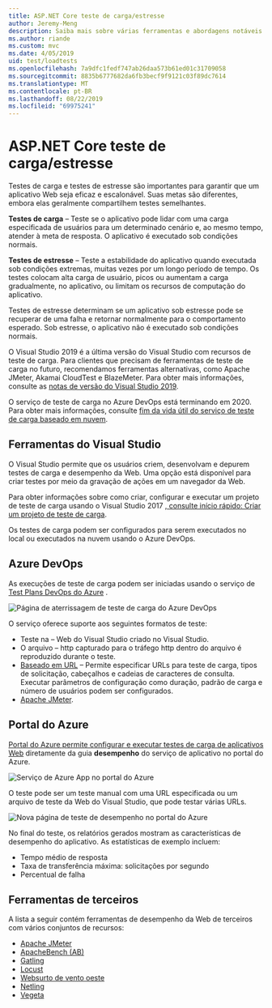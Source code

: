 ```yaml
---
title: ASP.NET Core teste de carga/estresse
author: Jeremy-Meng
description: Saiba mais sobre várias ferramentas e abordagens notáveis para teste de carga e teste de estresse ASP.NET Core aplicativos.
ms.author: riande
ms.custom: mvc
ms.date: 4/05/2019
uid: test/loadtests
ms.openlocfilehash: 7a9dfc1fedf747ab26daa573b61ed01c31709058
ms.sourcegitcommit: 8835b6777682da6fb3becf9f9121c03f89dc7614
ms.translationtype: MT
ms.contentlocale: pt-BR
ms.lasthandoff: 08/22/2019
ms.locfileid: "69975241"
---
```

# <a name="aspnet-core-loadstress-testing"></a>ASP.NET Core teste de carga/estresse

Testes de carga e testes de estresse são importantes para garantir que um aplicativo Web seja eficaz e escalonável. Suas metas são diferentes, embora elas geralmente compartilhem testes semelhantes.

**Testes de carga** &ndash; Teste se o aplicativo pode lidar com uma carga especificada de usuários para um determinado cenário e, ao mesmo tempo, atender à meta de resposta. O aplicativo é executado sob condições normais.

**Testes de estresse** &ndash; Teste a estabilidade do aplicativo quando executada sob condições extremas, muitas vezes por um longo período de tempo. Os testes colocam alta carga de usuário, picos ou aumentam a carga gradualmente, no aplicativo, ou limitam os recursos de computação do aplicativo.

Testes de estresse determinam se um aplicativo sob estresse pode se recuperar de uma falha e retornar normalmente para o comportamento esperado. Sob estresse, o aplicativo não é executado sob condições normais.

O Visual Studio 2019 é a última versão do Visual Studio com recursos de teste de carga. Para clientes que precisam de ferramentas de teste de carga no futuro, recomendamos ferramentas alternativas, como Apache JMeter, Akamai CloudTest e BlazeMeter. Para obter mais informações, consulte as [notas de versão do Visual Studio 2019](/visualstudio/releases/2019/release-notes-v16.0#test-tools).

O serviço de teste de carga no Azure DevOps está terminando em 2020. Para obter mais informações, consulte [fim da vida útil do serviço de teste de carga baseado em nuvem](https://devblogs.microsoft.com/devops/cloud-based-load-testing-service-eol/).

## <a name="visual-studio-tools"></a>Ferramentas do Visual Studio

O Visual Studio permite que os usuários criem, desenvolvam e depurem testes de carga e desempenho da Web. Uma opção está disponível para criar testes por meio da gravação de ações em um navegador da Web.

Para obter informações sobre como criar, configurar e executar um projeto de teste de carga usando o Visual Studio 2017 [, consulte início rápido: Criar um projeto de teste de carga](/visualstudio/test/quickstart-create-a-load-test-project?view=vs-2017).

Os testes de carga podem ser configurados para serem executados no local ou executados na nuvem usando o Azure DevOps.

## <a name="azure-devops"></a>Azure DevOps

As execuções de teste de carga podem ser iniciadas usando o serviço de [Test Plans DevOps do Azure](/azure/devops/test/load-test/index?view=vsts) .

![Página de aterrissagem de teste de carga do Azure DevOps](./load-tests/_static/azure-devops-load-test.png)

O serviço oferece suporte aos seguintes formatos de teste:

* Teste na &ndash; Web do Visual Studio criado no Visual Studio.
* O arquivo &ndash; http capturado para o tráfego http dentro do arquivo é reproduzido durante o teste.
* [Baseado em URL](/azure/devops/test/load-test/get-started-simple-cloud-load-test?view=vsts) &ndash; Permite especificar URLs para teste de carga, tipos de solicitação, cabeçalhos e cadeias de caracteres de consulta. Executar parâmetros de configuração como duração, padrão de carga e número de usuários podem ser configurados.
* [Apache JMeter](https://jmeter.apache.org/).

## <a name="azure-portal"></a>Portal do Azure

[Portal do Azure permite configurar e executar testes de carga de aplicativos Web](/azure/devops/test/load-test/app-service-web-app-performance-test?view=vsts) diretamente da guia **desempenho** do serviço de aplicativo no portal do Azure.

![Serviço de Azure App no portal do Azure](./load-tests/_static/azure-appservice-perf-test.png)

O teste pode ser um teste manual com uma URL especificada ou um arquivo de teste da Web do Visual Studio, que pode testar várias URLs.

![Nova página de teste de desempenho no portal do Azure](./load-tests/_static/azure-appservice-perf-test-config.png)

No final do teste, os relatórios gerados mostram as características de desempenho do aplicativo. As estatísticas de exemplo incluem:

* Tempo médio de resposta
* Taxa de transferência máxima: solicitações por segundo
* Percentual de falha

## <a name="third-party-tools"></a>Ferramentas de terceiros

A lista a seguir contém ferramentas de desempenho da Web de terceiros com vários conjuntos de recursos:

* [Apache JMeter](https://jmeter.apache.org/)
* [ApacheBench (AB)](https://httpd.apache.org/docs/2.4/programs/ab.html)
* [Gatling](https://gatling.io/)
* [Locust](https://locust.io/)
* [Websurto de vento oeste](https://websurge.west-wind.com/)
* [Netling](https://github.com/hallatore/Netling)
* [Vegeta](https://github.com/tsenart/vegeta)

